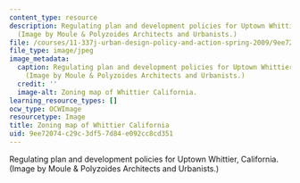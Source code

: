```yaml
---
content_type: resource
description: Regulating plan and development policies for Uptown Whittier, California.
  (Image by Moule & Polyzoides Architects and Urbanists.)
file: /courses/11-337j-urban-design-policy-and-action-spring-2009/9ee72074c29c3df57d84e092cc8cd351_11-337js09-th.jpg
file_type: image/jpeg
image_metadata:
  caption: Regulating plan and development policies for Uptown Whittier, California.
    (Image by Moule & Polyzoides Architects and Urbanists.)
  credit: ''
  image-alt: Zoning map of Whittier California.
learning_resource_types: []
ocw_type: OCWImage
resourcetype: Image
title: Zoning map of Whittier California
uid: 9ee72074-c29c-3df5-7d84-e092cc8cd351
---
```

Regulating plan and development policies for Uptown Whittier, California. (Image by Moule & Polyzoides Architects and Urbanists.)

